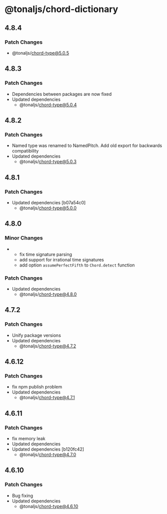 # @tonaljs/chord-dictionary

## 4.8.4

### Patch Changes

- @tonaljs/chord-type@5.0.5

## 4.8.3

### Patch Changes

- Dependencies between packages are now fixed
- Updated dependencies
  - @tonaljs/chord-type@5.0.4

## 4.8.2

### Patch Changes

- Named type was renamed to NamedPitch. Add old export for backwards compatibility
- Updated dependencies
  - @tonaljs/chord-type@5.0.3

## 4.8.1

### Patch Changes

- Updated dependencies [b07a54c0]
  - @tonaljs/chord-type@5.0.0

## 4.8.0

### Minor Changes

- - fix time signature parsing
  - add support for irrational time signatures
  - add option `assumePerfectFifth` to `Chord.detect` function

### Patch Changes

- Updated dependencies
  - @tonaljs/chord-type@4.8.0

## 4.7.2

### Patch Changes

- Unify package versions
- Updated dependencies
  - @tonaljs/chord-type@4.7.2

## 4.6.12

### Patch Changes

- fix npm publish problem
- Updated dependencies
  - @tonaljs/chord-type@4.7.1

## 4.6.11

### Patch Changes

- fix memory leak
- Updated dependencies
- Updated dependencies [b120fc42]
  - @tonaljs/chord-type@4.7.0

## 4.6.10

### Patch Changes

- Bug fixing
- Updated dependencies
  - @tonaljs/chord-type@4.6.10
